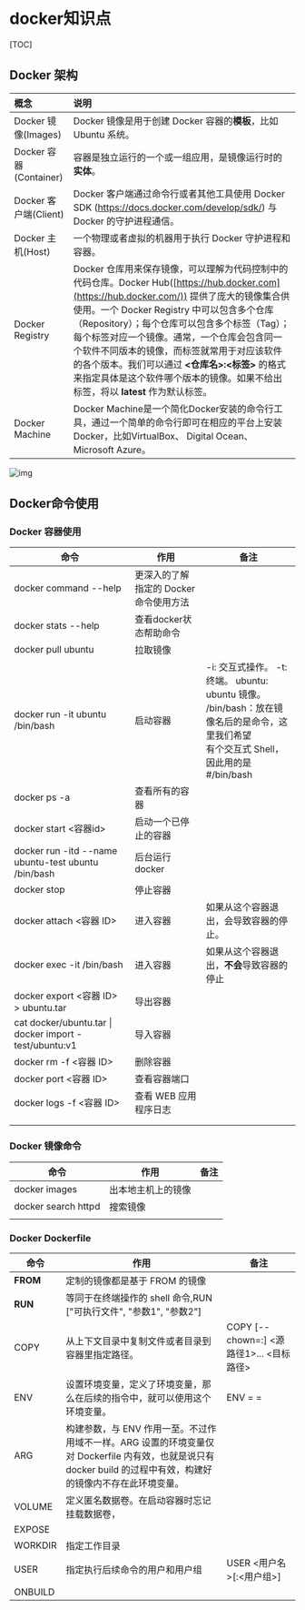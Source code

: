 # docker知识点

[TOC]

## Docker 架构

| 概念                   | 说明                                                         |
| :--------------------- | :----------------------------------------------------------- |
| Docker 镜像(Images)    | Docker 镜像是用于创建 Docker 容器的**模板**，比如 Ubuntu 系统。 |
| Docker 容器(Container) | 容器是独立运行的一个或一组应用，是镜像运行时的**实体**。     |
| Docker 客户端(Client)  | Docker 客户端通过命令行或者其他工具使用 Docker SDK (https://docs.docker.com/develop/sdk/) 与 Docker 的守护进程通信。 |
| Docker 主机(Host)      | 一个物理或者虚拟的机器用于执行 Docker 守护进程和容器。       |
| Docker Registry        | Docker 仓库用来保存镜像，可以理解为代码控制中的代码仓库。Docker Hub([https://hub.docker.com](https://hub.docker.com/)) 提供了庞大的镜像集合供使用。一个 Docker Registry 中可以包含多个仓库（Repository）；每个仓库可以包含多个标签（Tag）；每个标签对应一个镜像。通常，一个仓库会包含同一个软件不同版本的镜像，而标签就常用于对应该软件的各个版本。我们可以通过 **<仓库名>:<标签>** 的格式来指定具体是这个软件哪个版本的镜像。如果不给出标签，将以 **latest** 作为默认标签。 |
| Docker Machine         | Docker Machine是一个简化Docker安装的命令行工具，通过一个简单的命令行即可在相应的平台上安装Docker，比如VirtualBox、 Digital Ocean、Microsoft Azure。 |

![img](https://www.runoob.com/wp-content/uploads/2016/04/576507-docker1.png)

## Docker命令使用

### Docker 容器使用

| 命令                                                    | 作用                                   | 备注                                                         |
| ------------------------------------------------------- | -------------------------------------- | ------------------------------------------------------------ |
| docker command --help                                   | 更深入的了解指定的 Docker 命令使用方法 |                                                              |
| docker stats --help                                     | 查看docker状态帮助命令                 |                                                              |
| docker pull ubuntu                                      | 拉取镜像                               |                                                              |
| docker run -it ubuntu /bin/bash                         | 启动容器                               | -i: 交互式操作。 -t: 终端。 ubuntu: ubuntu 镜像。<br/> /bin/bash：放在镜像名后的是命令，这里我们希望<br />有个交互式 Shell，因此用的是 #/bin/bash |
| docker ps -a                                            | 查看所有的容器                         |                                                              |
| docker start <容器id>                                   | 启动一个已停止的容器                   |                                                              |
| docker run -itd --name ubuntu-test ubuntu /bin/bash     | 后台运行docker                         |                                                              |
| docker stop                                             | 停止容器                               |                                                              |
| docker attach <容器 ID>                                 | 进入容器                               | 如果从这个容器退出，会导致容器的停止。                       |
| docker exec -it  /bin/bash                              | 进入容器                               | 如果从这个容器退出，**不会**导致容器的停止                   |
| docker export <容器 ID> > ubuntu.tar                    | 导出容器                               |                                                              |
| cat docker/ubuntu.tar \| docker import - test/ubuntu:v1 | 导入容器                               |                                                              |
| docker rm -f <容器 ID>                                  | 删除容器                               |                                                              |
| docker port <容器 ID>                                   | 查看容器端口                           |                                                              |
| docker logs -f <容器 ID>                                | 查看 WEB 应用程序日志                  |                                                              |
|                                                         |                                        |                                                              |
|                                                         |                                        |                                                              |

### Docker 镜像命令

| 命令                | 作用               | 备注 |
| ------------------- | ------------------ | ---- |
| docker images       | 出本地主机上的镜像 |      |
| docker search httpd | 搜索镜像           |      |
|                     |                    |      |

### Docker Dockerfile

| 命令     | 作用                                                         | 备注                                                   |
| -------- | ------------------------------------------------------------ | ------------------------------------------------------ |
| **FROM** | 定制的镜像都是基于 FROM 的镜像                               |                                                        |
| **RUN**  | 等同于在终端操作的 shell 命令,RUN ["可执行文件", "参数1", "参数2"] |                                                        |
| COPY     | 从上下文目录中复制文件或者目录到容器里指定路径。             | COPY [--chown=<user>:<group>] <源路径1>...  <目标路径> |
| ENV      | 设置环境变量，定义了环境变量，那么在后续的指令中，就可以使用这个环境变量。 | ENV <key1>=<value1> <key2>=<value2>                    |
| ARG      | 构建参数，与 ENV 作用一至。不过作用域不一样。ARG 设置的环境变量仅对 Dockerfile 内有效，也就是说只有 docker build 的过程中有效，构建好的镜像内不存在此环境变量。 |                                                        |
| VOLUME   | 定义匿名数据卷。在启动容器时忘记挂载数据卷，                 |                                                        |
| EXPOSE   |                                                              |                                                        |
| WORKDIR  | 指定工作目录                                                 |                                                        |
| USER     | 指定执行后续命令的用户和用户组                               | USER <用户名>[:<用户组>]                               |
| ONBUILD  |                                                              |                                                        |